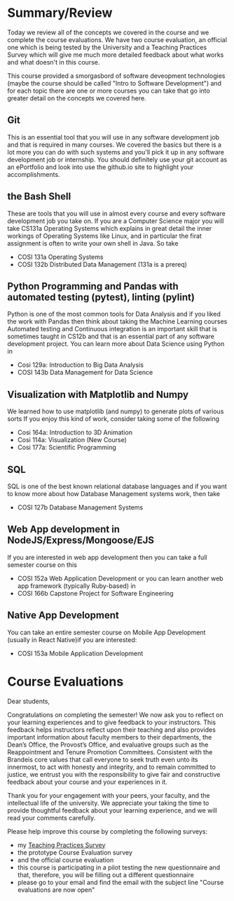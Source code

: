 # Summary/Review
Today we review all of the concepts we covered in the course and we complete the course evaluations.
We have two course evaluation, an official one which is being tested by the University and 
a Teaching Practices Survey which will give me much more detailed feedback about what works and what doesn't in this course.

This course provided a smorgasbord of software deveopment technologies (maybe the course should be called "Intro to Software Development")
and for each topic there are one or more courses you can take that go into greater detail on the concepts we covered here.

## Git
This is an essential tool that you will use in any software development job and that is required in many courses.
We covered the basics but there is a lot more you can do with such systems and you'll pick it up in any software
development job or internship. You should definitely use your git account as an ePortfolio and look into use the github.io
site to highlight your accomplishments.

## the Bash Shell
These are tools that you will use in almost every course and every software development job you take on. 
If you are a Computer Science major you will take CS131a Operating Systems which explains in great detail
the inner workings of Operating Systems like Linux, and in particular the firat assignment is often to write your 
own shell in Java. So take
* COSI 131a Operating Systems
* COSI 132b Distributed Data Management (131a is a prereq)


## Python Programming and Pandas with automated testing (pytest), linting (pylint)
Python is one of the most common tools for Data Analysis and if you liked the work with Pandas then think
about taking the Machine Learning courses 
Automated testing and Continuous integration is an important skill that is sometimes taught in CS12b
and that is an essential part of any software development project. You can learn more about Data Science
using Python in 
* Cosi 129a: Introduction to Big Data Analysis
* COSI 143b Data Management for Data Science

## Visualization with Matplotlib and Numpy
We learned how to use matplotlib (and numpy) to generate plots of various sorts
If you enjoy this kind of work, consider taking some of the following
* Cosi 164a: Introduction to 3D Animation
* Cosi 114a: Visualization (New Course)
* Cosi 177a: Scientific Programming

## SQL
SQL is one of the best known relational database languages and if you want to know more about how Database Management systems work, then take
* COSI 127b Database Management Systems

## Web App development in NodeJS/Express/Mongoose/EJS
If you are interested in web app development then you can take a full semester course on this
* COSI 152a Web Application Development
or you can learn another web app framework (typically Ruby-based) in
* COSI 166b Capstone Project for Software Engineering

## Native App Development
You can take an entire semester course on Mobile App Development (usually in React Native)if you are interested:
* COSI 153a Mobile Application Development


# Course Evaluations

Dear students,

Congratulations on completing the semester! We now ask you to reflect on your learning experiences and to give feedback to your instructors. This feedback helps instructors reflect upon their teaching and also provides important information about faculty members to their departments, the Dean’s Office, the Provost’s Office, and evaluative groups such as the Reappointment and Tenure Promotion Committees. Consistent with the Brandeis core values that call everyone to seek truth even unto its innermost, to act with honesty and integrity, and to remain committed to justice, we entrust you with the responsibility to give fair and constructive feedback about your course and your experiences in it.


Thank you for your engagement with your peers, your faculty, and the intellectual life of the university. We appreciate your taking the time to provide thoughtful feedback about your learning experience, and we will read your comments carefully.



Please help improve this course by completing the following surveys:
* my [Teaching Practices Survey](https://docs.google.com/forms/d/e/1FAIpQLSfzoohfvYQ6mXA14TuTApI9n8-T64Ai4rozWL1t7zDUWD6lkQ/viewform)
* the prototype Course Evaluation survey
* and the official course evaluation
 * this course is participating in a pilot testing the new questionnaire and that, therefore, you will be filling out a different questionnaire
 * please go to your email and find the email with the subject line "Course evaluations are now open"

